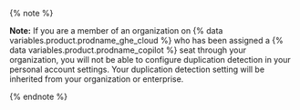 {% note %}

**Note:** If you are a member of an organization on {% data variables.product.prodname_ghe_cloud %} who has been assigned a {% data variables.product.prodname_copilot %} seat through your organization, you will not be able to configure duplication detection in your personal account settings. Your duplication detection setting will be inherited from your organization or enterprise.

{% endnote %}